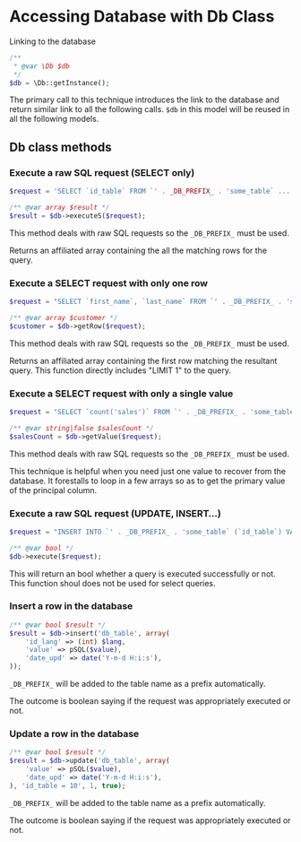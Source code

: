# Accessing Database with Db Class
Linking to the database

```php
/**
 * @var \Db $db
 */
$db = \Db::getInstance();
```
The primary call to this technique introduces the link to the database and return similar link to all the following calls. `$db` in this model will be reused in all the following models.

## Db class methods

### Execute a raw SQL request (SELECT only)

```php
$request = 'SELECT `id_table` FROM `' . _DB_PREFIX_ . 'some_table` ...';

/** @var array $result */
$result = $db->executeS($request);
```
This method deals with raw SQL requests so the `_DB_PREFIX_` must be used.

Returns an affiliated array containing the all the matching rows for the query.

### Execute a SELECT request with only one row

```php
$request = "SELECT `first_name`, `last_name` FROM `' . _DB_PREFIX_ . 'some_table` ...";

/** @var array $customer */
$customer = $db->getRow($request);
```
This method deals with raw SQL requests so the `_DB_PREFIX_` must be used.

Returns an affiliated array containing the first row matching the resultant query. This function directly includes "LIMIT 1" to the query.

### Execute a SELECT request with only a single value

```php
$request = "SELECT `count('sales')` FROM `' . _DB_PREFIX_ . 'some_table` ...";

/** @var string|false $salesCount */
$salesCount = $db->getValue($request);
```
This method deals with raw SQL requests so the `_DB_PREFIX_` must be used.

This technique is helpful when you need just one value to recover from the database. It forestalls to loop in a few arrays so as to get the primary value of the principal column.

### Execute a raw SQL request (UPDATE, INSERT…)

```php
$request = "INSERT INTO `' . _DB_PREFIX_ . 'some_table` (`id_table`) VALUES (10)";

/** @var bool */
$db->execute($request);
```
This will return an bool whether a query is executed successfully or not. This function shoul does not be used for select queries. 

### Insert a row in the database
```php
/** @var bool $result */
$result = $db->insert('db_table', array(
    'id_lang' => (int) $lang,
    'value' => pSQL($value),
    'date_upd' => date('Y-m-d H:i:s'),
));
```
`_DB_PREFIX_` will be added to the table name as a prefix automatically.

The outcome is boolean saying if the request was appropriately executed or not.

### Update a row in the database

```php
/** @var bool $result */
$result = $db->update('db_table', array(
    'value' => pSQL($value),
    'date_upd' => date('Y-m-d H:i:s'),
), 'id_table = 10', 1, true);
```
`_DB_PREFIX_` will be added to the table name as a prefix automatically.

The outcome is boolean saying if the request was appropriately executed or not.